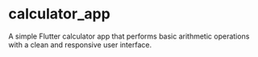 # calculator_app
A simple Flutter calculator app that performs basic arithmetic operations with a clean and responsive user interface.
